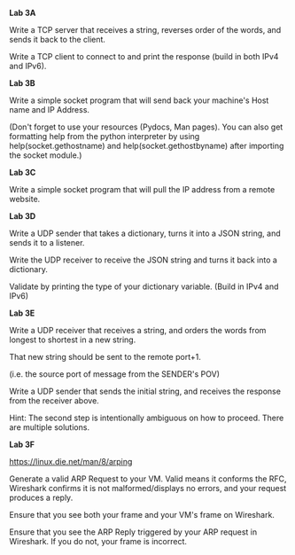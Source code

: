 **Lab 3A**

Write a TCP server that receives a string, reverses order of the words, and sends it back to the client.

Write a TCP client to connect to and print the response \(build in both IPv4 and IPv6\).

**Lab 3B**

Write a simple socket program that will send back your machine's Host name and IP Address.

\(Don't forget to use your resources \(Pydocs, Man pages\).  You can also get formatting help from the python interpreter by using help\(socket.gethostname\) and help\(socket.gethostbyname\) after importing the socket module.\)

**Lab 3C**

Write a simple socket program that will pull the IP address from a remote website.

**Lab 3D**

Write a UDP sender that takes a dictionary, turns it into a JSON string, and sends it to a listener.

Write the UDP receiver to receive the JSON string and turns it back into a dictionary.

Validate by printing the type of your dictionary variable. \(Build in IPv4 and IPv6\)

**Lab 3E**

Write a UDP receiver that receives a string, and orders the words from longest to shortest in a new string.

That new string should be sent to the remote port+1.

\(i.e. the source port of message from the SENDER's POV\)

Write a UDP sender that sends the initial string, and receives the response from the receiver above.

Hint: The second step is intentionally ambiguous on how to proceed. There are multiple solutions.

**Lab 3F**

https://linux.die.net/man/8/arping

Generate a valid ARP Request to your VM. Valid means it conforms the RFC, Wireshark confirms it is not malformed/displays no errors, and your request produces a reply.



Ensure that you see both your frame and your VM's frame on Wireshark.



Ensure that you see the ARP Reply triggered by your ARP request in Wireshark. If you do not, your frame is incorrect.

